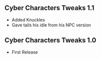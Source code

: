 ## Cyber Characters Tweaks 1.1
- Added Knuckles
- Gave tails his idle from his NPC version

## Cyber Characters Tweaks 1.0
- First Release
